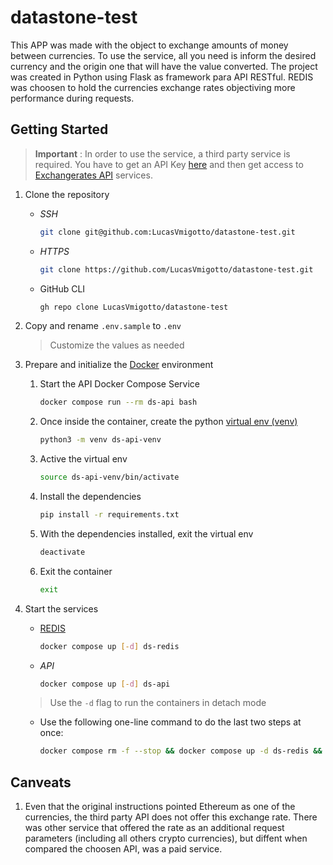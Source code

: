 # datastone-test

This APP was made with the object to exchange amounts of money between currencies. To use the service, all you need is inform the desired currency and the origin one that will have the value converted.
The project was created in Python using Flask as framework para API RESTful. REDIS was choosen to hold the currencies exchange rates objectiving more performance during requests.

## Getting Started

> **Important** : In order to use the service, a third party service is required. You have to get an API Key [here](https://apilayer.com/marketplace/exchangerates_data-api?_gl=1*tgrwx*_ga*NTA1NTk3MDM4LjE2NzE1NDUzMzk.*_ga_HGV43FGGVM*MTY3MTU3MDIzMi4zLjAuMTY3MTU3MDIzMi42MC4wLjA.#pricing) and then get access to [Exchangerates API](https://exchangeratesapi.io/documentation/) services.

1. Clone the repository

    * _SSH_

        ```bash
        git clone git@github.com:LucasVmigotto/datastone-test.git
        ```

    * _HTTPS_

        ```bash
        git clone https://github.com/LucasVmigotto/datastone-test.git
        ```

    * GitHub CLI

        ```bash
        gh repo clone LucasVmigotto/datastone-test
        ```

2. Copy and rename `.env.sample` to `.env`

    > Customize the values as needed

3. Prepare and initialize the [Docker](https://www.docker.com/) environment

    1. Start the API Docker Compose Service

        ```bash
        docker compose run --rm ds-api bash
        ```

    2. Once inside the container, create the python [virtual env (venv)](https://docs.python.org/3/library/venv.html)

        ```bash
        python3 -m venv ds-api-venv
        ```

    3. Active the virtual env

        ```bash
        source ds-api-venv/bin/activate
        ```

    4. Install the dependencies

        ```bash
        pip install -r requirements.txt
        ```

    5. With the dependencies installed, exit the virtual env

        ```bash
        deactivate
        ```

    6. Exit the container

        ```bash
        exit
        ```

4. Start the services

    * [REDIS](https://redis.io/)

        ```bash
        docker compose up [-d] ds-redis
        ```

    * _API_

        ```bash
        docker compose up [-d] ds-api
        ```

    > Use the `-d` flag to run the containers in detach mode

    * Use the following one-line command  to do  the last two steps at once:

        ```bash
        docker compose rm -f --stop && docker compose up -d ds-redis && docker compose up ds-api && docker compose logs -f ds-api
        ```

## Canveats

1. Even that the original instructions pointed Ethereum as one of the currencies, the third party API does not offer this exchange rate. There was other service that offered the rate as an additional request parameters (including all others crypto currencies), but diffent when compared the choosen API, was a paid service.
